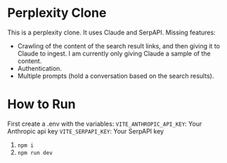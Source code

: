 # Perplexity Clone

This is a perplexity clone. It uses Claude and SerpAPI.
Missing features:

- Crawling of the content of the search result links, and then giving it to Claude to ingest. I am currently only giving Claude a sample of the content.
- Authentication.
- Multiple prompts (hold a conversation based on the search results).

# How to Run

First create a .env with the variables:
`VITE_ANTHROPIC_API_KEY`: Your Anthropic api key
`VITE_SERPAPI_KEY`: Your SerpAPI key

1. `npm i`
2. `npm run dev`
